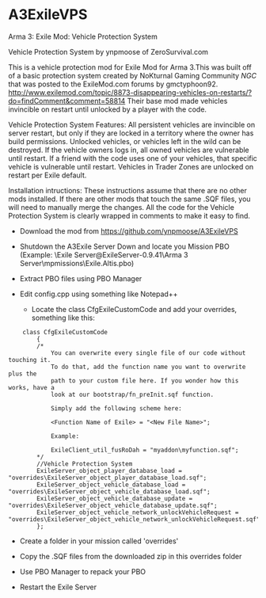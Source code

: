 # A3ExileVPS
Arma 3: Exile Mod: Vehicle Protection System

Vehicle Protection System by ynpmoose of ZeroSurvival.com

This is a vehicle protection mod for Exile Mod for Arma 3.This was built off of a basic protection system created by NoKturnal Gaming Community *NGC* that was posted to the ExileMod.com forums by gmctyphoon92.
http://www.exilemod.com/topic/8873-disappearing-vehicles-on-restarts/?do=findComment&comment=58814
Their base mod made vehicles invincible on restart until unlocked by a player with the code.

Vehicle Protection System Features:
All persistent vehicles are invincible on server restart, but only if they are locked in a territory where the owner has build permissions.
Unlocked vehicles, or vehicles left in the wild can be destroyed. If the vehicle owners logs in, all owned vehicles are vulnerable until restart. If a friend
with the code uses one of your vehicles, that specific vehicle is vulnerable until restart. Vehicles in Trader Zones are unlocked on restart per Exile default.


Installation intructions:
These instructions assume that there are no other mods installed. If there are other mods that touch the same .SQF files, you will
need to manually merge the changes. All the code for the Vehicle Protection System is clearly wrapped in comments to make it easy to find.

- Download the mod from https://github.com/ynpmoose/A3ExileVPS

- Shutdown the A3Exile Server Down and locate you Mission PBO (Example: \Exile Server\@ExileServer-0.9.41\Arma 3 Server\mpmissions\Exile.Altis.pbo)

- Extract PBO files using PBO Manager

- Edit config.cpp using something like Notepad++
   - Locate the class CfgExileCustomCode and add your overrides, something like this:
 
```
	class CfgExileCustomCode
		{
		/*
			You can overwrite every single file of our code without touching it.
			To do that, add the function name you want to overwrite plus the 
			path to your custom file here. If you wonder how this works, have a
			look at our bootstrap/fn_preInit.sqf function.
	
			Simply add the following scheme here:
	
			<Function Name of Exile> = "<New File Name>";
	
			Example:
	
			ExileClient_util_fusRoDah = "myaddon\myfunction.sqf";
		*/
		//Vehicle Protection System
		ExileServer_object_player_database_load = "overrides\ExileServer_object_player_database_load.sqf";
		ExileServer_object_vehicle_database_load = "overrides\ExileServer_object_vehicle_database_load.sqf";
		ExileServer_object_vehicle_database_update = "overrides\ExileServer_object_vehicle_database_update.sqf";
		ExileServer_object_vehicle_network_unlockVehicleRequest = "overrides\ExileServer_object_vehicle_network_unlockVehicleRequest.sqf";
		};
```

- Create a folder in your mission called 'overrides'

- Copy the .SQF files from the downloaded zip in this overrides folder

- Use PBO Manager to repack your PBO

- Restart the Exile Server
